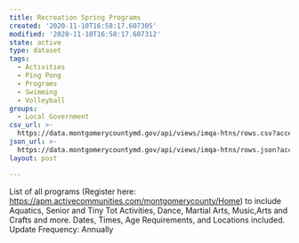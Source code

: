 ```yaml
---
title: Recreation Spring Programs
created: '2020-11-10T16:58:17.607305'
modified: '2020-11-10T16:58:17.607312'
state: active
type: dataset
tags:
  - Activities
  - Ping Pong
  - Programs
  - Swimming
  - Volleyball
groups:
  - Local Government
csv_url: >-
  https://data.montgomerycountymd.gov/api/views/imqa-htns/rows.csv?accessType=DOWNLOAD
json_url: >-
  https://data.montgomerycountymd.gov/api/views/imqa-htns/rows.json?accessType=DOWNLOAD
layout: post

---
```

List of all programs (Register here: https://apm.activecommunities.com/montgomerycounty/Home) to include Aquatics, Senior and Tiny Tot Activities, Dance, Martial Arts, Music,Arts and Crafts and more.    Dates, Times, Age Requirements, and Locations included.
Update Frequency:  Annually
